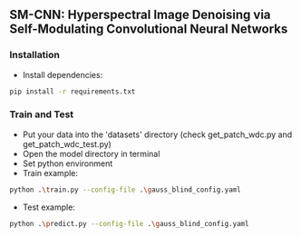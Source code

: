 ## SM-CNN: Hyperspectral Image Denoising via Self-Modulating Convolutional Neural Networks


### Installation
* Install dependencies:
```bash
pip install -r requirements.txt
```
### Train and Test
* Put your data into the 'datasets' directory (check get_patch_wdc.py and get_patch_wdc_test.py)
* Open the model directory in terminal
* Set python environment
* Train example:
```bash
python .\train.py --config-file .\gauss_blind_config.yaml
```
* Test example: 
```bash
python .\predict.py --config-file .\gauss_blind_config.yaml
```
